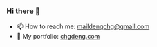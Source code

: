 ### Hi there 👋
- 📫 How to reach me: maildengchg@gmail.com
- 🌱 My portfolio: [chgdeng.com](https://chgdeng.com)

<!--
**Alouette98/Alouette98** is a ✨ _special_ ✨ repository because its `README.md` (this file) appears on your GitHub profile.

Here are some ideas to get you started:

- 🔭 I’m currently working on ...
- 🌱 I’m currently learning ...
- 👯 I’m looking to collaborate on ...
- 🤔 I’m looking for help with ...
- 💬 Ask me about ...
- 📫 How to reach me: ...
- 😄 Pronouns: ...
- ⚡ Fun fact: ...
-->
